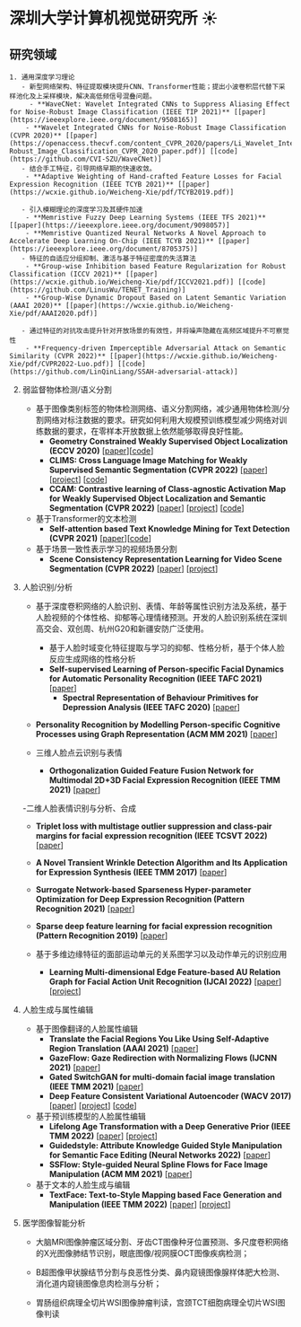 # 深圳大学计算机视觉研究所 :sunny: 

## 研究领域
    1. 通用深度学习理论
       - 新型网络架构、特征提取模块提升CNN、Transformer性能；提出小波卷积层代替下采样池化及上采样模块，解决高低频信号混叠问题。
         - **WaveCNet: Wavelet Integrated CNNs to Suppress Aliasing Effect for Noise-Robust Image Classification (IEEE TIP 2021)** [[paper](https://ieeexplore.ieee.org/document/9508165)]         
     	- **Wavelet Integrated CNNs for Noise-Robust Image Classification (CVPR 2020)** [[paper](https://openaccess.thecvf.com/content_CVPR_2020/papers/Li_Wavelet_Integrated_CNNs_for_Noise-Robust_Image_Classification_CVPR_2020_paper.pdf)] [[code](https://github.com/CVI-SZU/WaveCNet)]
       - 结合手工特征，引导网络早期的快速收敛。
        - **Adaptive Weighting of Hand-crafted Feature Losses for Facial Expression Recognition (IEEE TCYB 2021)** [[paper](https://wcxie.github.io/Weicheng-Xie/pdf/TCYB2019.pdf)]

       - 引入模糊理论的深度学习及其硬件加速
        - **Memristive Fuzzy Deep Learning Systems (IEEE TFS 2021)** [[paper](https://ieeexplore.ieee.org/document/9098057)] 
        - **Memristive Quantized Neural Networks A Novel Approach to Accelerate Deep Learning On-Chip (IEEE TCYB 2021)** [[paper](https://ieeexplore.ieee.org/document/8705375)] 
       - 特征的自适应分组抑制、激活与基于特征密度的失活算法
        - **Group-wise Inhibition based Feature Regularization for Robust Classification (ICCV 2021)** [[paper](https://wcxie.github.io/Weicheng-Xie/pdf/ICCV2021.pdf)] [[code](https://github.com/LinusWu/TENET_Training)] 
        - **Group-Wise Dynamic Dropout Based on Latent Semantic Variation (AAAI 2020)** [[paper](https://wcxie.github.io/Weicheng-Xie/pdf/AAAI2020.pdf)] 

       - 通过特征的对抗攻击提升针对开放场景的有效性，并将噪声隐藏在高频区域提升不可察觉性
        - **Frequency-driven Imperceptible Adversarial Attack on Semantic Similarity (CVPR 2022)** [[paper](https://wcxie.github.io/Weicheng-Xie/pdf/CVPR2022-Luo.pdf)] [[code](https://github.com/LinQinLiang/SSAH-adversarial-attack)] 


  2. 弱监督物体检测/语义分割

     - 基于图像类别标签的物体检测网络、语义分割网络，减少通用物体检测/分割网络对标注数据的要求。研究如何利用大规模预训练模型减少网络对训练数据的要求，在零样本开放数据上依然能够取得良好性能。
       - **Geometry Constrained Weakly Supervised Object Localization (ECCV 2020)** [[paper](https://www.ecva.net/papers/eccv_2020/papers_ECCV/papers/123710477.pdf)][[code](https://github.com/lwzeng/GC-Net)]
       - **CLIMS: Cross Language Image Matching for Weakly Supervised Semantic Segmentation (CVPR 2022)** [[paper](https://arxiv.org/abs/2203.02668)] [[project](https://sierkinhane.github.io/clims/)] [[code](https://github.com/CVI-SZU/CLIMS)]
       - **CCAM: Contrastive learning of Class-agnostic Activation Map for Weakly Supervised Object Localization and Semantic Segmentation (CVPR 2022)** [[paper](https://arxiv.org/pdf/2203.13505.pdf)] [[project]()] [[code](https://github.com/CVI-SZU/CCAM)]
     - 基于Transformer的文本检测
       - **Self-attention based Text Knowledge Mining for Text Detection (CVPR 2021)** [[paper](https://openaccess.thecvf.com/content/CVPR2021/papers/Wan_Self-Attention_Based_Text_Knowledge_Mining_for_Text_Detection_CVPR_2021_paper.pdf)][[code](https://github.com/CVI-SZU/STKM)]
      - 基于场景一致性表示学习的视频场景分割
        - **Scene Consistency Representation Learning for Video Scene Segmentation (CVPR 2022)** [[paper](https://wcxie.github.io/Weicheng-Xie/pdf/CVPR2022-Wu.pdf)] [[project](https://csse.szu.edu.cn/pages/research/details?id=195)] 

  3. 人脸识别/分析

     - 基于深度卷积网络的人脸识别、表情、年龄等属性识别方法及系统，基于人脸视频的个体性格、抑郁等心理情绪预测。开发的人脸识别系统在深圳高交会、双创周、杭州G20和新疆安防广泛使用。

       -  基于人脸时域变化特征提取与学习的抑郁、性格分析，基于个体人脸反应生成网络的性格分析
       -  **Self-supervised Learning of Person-specific Facial Dynamics for Automatic Personality Recognition (IEEE TAFC 2021)** [[paper](https://ieeexplore.ieee.org/document/9373959)]
          - **Spectral Representation of Behaviour Primitives for Depression Analysis (IEEE TAFC 2020)** [[paper](https://ieeexplore.ieee.org/document/8976305)] 
     - **Personality Recognition by Modelling Person-specific Cognitive Processes using Graph Representation (ACM MM 2021)** [[paper](https://dl.acm.org/doi/10.1145/3474085.3475460)] 

      - 三维人脸点云识别与表情
        - **Orthogonalization Guided Feature Fusion Network for Multimodal 2D+3D Facial Expression Recognition (IEEE TMM 2021)** [[paper](https://ieeexplore.ieee.org/document/9115253)]

      -二维人脸表情识别与分析、合成
     	- **Triplet loss with multistage outlier suppression and class-pair margins for facial expression recognition (IEEE TCSVT 2022)** [[paper](https://wcxie.github.io/Weicheng-Xie/pdf/TCSVT2022.pdf)] 
     	- **A Novel Transient Wrinkle Detection Algorithm and Its Application for Expression Synthesis (IEEE TMM 2017)** [[paper](https://wcxie.github.io/Weicheng-Xie/pdf/TMM2017.pdf)]
     	- **Surrogate Network-based Sparseness Hyper-parameter Optimization for Deep Expression Recognition (Pattern Recognition 2021)** [[paper](https://wcxie.github.io/Weicheng-Xie/pdf/PR2021.pdf)] 
     	- **Sparse deep feature learning for facial expression recognition (Pattern Recognition 2019)** [[paper](https://wcxie.github.io/Weicheng-Xie/pdf/PR2019.pdf)]

      - 基于多维边缘特征的面部运动单元的关系图学习以及动作单元的识别应用
        - **Learning Multi-dimensional Edge Feature-based AU Relation Graph for Facial Action Unit Recognition (IJCAI 2022)** [[paper](https://wcxie.github.io/Weicheng-Xie/pdf/IJCAI2022.pdf)] [[project](https://github.com/CVI-SZU/MEFARG)] 

  4. 人脸生成与属性编辑

     - 基于图像翻译的人脸属性编辑
       - **Translate the Facial Regions You Like Using Self-Adaptive Region Translation (AAAI 2021)** [[paper](https://www.aaai.org/AAAI21Papers/AAAI-1663.LiuW.pdf)]
       - **GazeFlow: Gaze Redirection with Normalizing Flows (IJCNN 2021)** [[paper](https://ieeexplore.ieee.org/abstract/document/9533913)]
       - **Gated SwitchGAN for multi-domain facial image translation (IEEE TMM 2021)** [[paper](https://arxiv.org/pdf/2111.14096)]
       - **Deep Feature Consistent Variational Autoencoder (WACV 2017)** [[paper](https://arxiv.org/pdf/1610.00291.pdf)] [[project](https://houxianxu.github.io/assets/project/dfcvae)] [[code](https://github.com/houxianxu/DFC-VAE)]
     - 基于预训练模型的人脸属性编辑
       - **Lifelong Age Transformation with a Deep Generative Prior (IEEE TMM 2022)** [[paper](https://ieeexplore.ieee.org/abstract/document/9726897/)] [[project](https://houxianxu.github.io/assets/project/age-editing)]
       - **Guidedstyle: Attribute Knowledge Guided Style Manipulation for Semantic Face Editing (Neural Networks 2022)** [[paper](https://www.sciencedirect.com/science/article/pii/S0893608021004081)]
       - **SSFlow: Style-guided Neural Spline Flows for Face Image Manipulation (ACM MM 2021)** [[paper](https://dl.acm.org/doi/abs/10.1145/3474085.3475454)]
     - 基于文本的人脸生成与编辑
       - **TextFace: Text-to-Style Mapping based Face Generation and Manipulation (IEEE TMM 2022)** [[paper](https://ieeexplore.ieee.org/abstract/document/9737433/)] [[project](https://houxianxu.github.io/assets/project/textface)]

  5. 医学图像智能分析

     - 大脑MRI图像肿瘤区域分割、牙齿CT图像种牙位置预测、多尺度卷积网络的X光图像肺结节识别，眼底图像/视网膜OCT图像疾病检测；

     - B超图像甲状腺结节分割与良恶性分类、鼻内窥镜图像腺样体肥大检测、消化道内窥镜图像息肉检测与分析；

     - 胃肠组织病理全切片WSI图像肿瘤判读，宫颈TCT细胞病理全切片WSI图像判读
